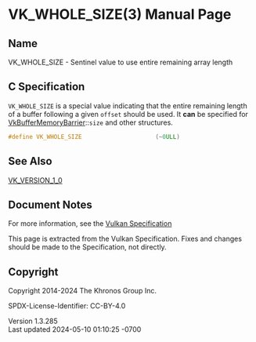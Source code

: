 # VK_WHOLE_SIZE(3) Manual Page

## Name

VK_WHOLE_SIZE - Sentinel value to use entire remaining array length



## <a href="#_c_specification" class="anchor"></a>C Specification

`VK_WHOLE_SIZE` is a special value indicating that the entire remaining
length of a buffer following a given `offset` should be used. It **can**
be specified for
[VkBufferMemoryBarrier](https://registry.khronos.org/vulkan/specs/1.3-extensions/man/html/VkBufferMemoryBarrier.html)::`size` and other
structures.

``` c
#define VK_WHOLE_SIZE                     (~0ULL)
```

## <a href="#_see_also" class="anchor"></a>See Also

[VK_VERSION_1_0](https://registry.khronos.org/vulkan/specs/1.3-extensions/man/html/VK_VERSION_1_0.html)

## <a href="#_document_notes" class="anchor"></a>Document Notes

For more information, see the <a
href="https://registry.khronos.org/vulkan/specs/1.3-extensions/html/vkspec.html#VK_WHOLE_SIZE"
target="_blank" rel="noopener">Vulkan Specification</a>

This page is extracted from the Vulkan Specification. Fixes and changes
should be made to the Specification, not directly.

## <a href="#_copyright" class="anchor"></a>Copyright

Copyright 2014-2024 The Khronos Group Inc.

SPDX-License-Identifier: CC-BY-4.0

Version 1.3.285  
Last updated 2024-05-10 01:10:25 -0700
